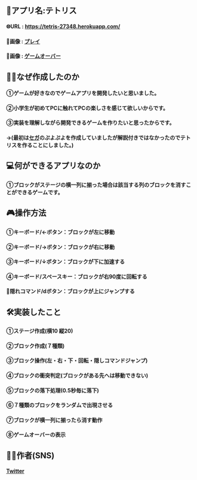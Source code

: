 ## 📲アプリ名:テトリス
#### 🌐URL  : https://tetris-27348.herokuapp.com/
#### 📱画像  : [プレイ](https://gyazo.com/42c1a2f705cb906197fac04c74bcf4da)
#### 📱画像  : [ゲームオーバー](https://gyazo.com/42f83b61536e6841e3be8f50ab145d3e)

## 🤔💭なぜ作成したのか
#### ①ゲームが好きなのでゲームアプリを開発したいと思いました。
#### ②小学生が初めてPCに触れてPCの楽しさを感じて欲しいからです。
#### ③実装を理解しながら開発できるゲームを作りたいと思ったからです。
#### →(最初は[セガ](https://puyo.sega.jp/program_2020/)のぷよぷよを作成していましたが解説付きではなかったのでテトリスを作ることにしました。)

## 💻何ができるアプリなのか
#### ①ブロックがステージの横一列に揃った場合は該当する列のブロックを消すことができるゲームです。

## 🎮操作方法
#### ①キーボード/←ボタン：ブロックが左に移動
#### ②キーボード/→ボタン：ブロックが右に移動
#### ③キーボード/↓ボタン：ブロックが下に加速する
#### ④キーボード/スペースキー：ブロックが右90度に回転する
#### 🌟隠れコマンド/dボタン：ブロックが上にジャンプする

## 🛠実装したこと
#### ①ステージ作成(横10 縦20)
#### ②ブロック作成(７種類)
#### ③ブロック操作(左・右・下・回転・隠しコマンドジャンプ)
#### ④ブロックの衝突判定(ブロックがある先へは移動できない)
#### ⑤ブロックの落下処理(0.5秒毎に落下)
#### ⑥７種類のブロックをランダムで出現させる
#### ⑦ブロックが横一列に揃ったら消す動作
#### ⑧ゲームオーバーの表示

## 👦🏻作者(SNS)
#### [Twitter](https://twitter.com/teraohiro8)
